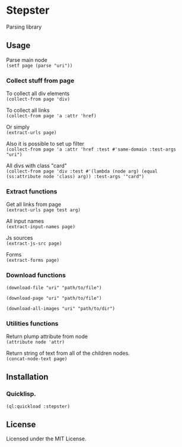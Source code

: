 # Stepster
Parsing library

## Usage
Parse main node  
`(setf page (parse "uri"))`

### Collect stuff from page

To collect all div elements  
`(collect-from page 'div)`

To collect all links  
`(collect-from page 'a :attr 'href)`

Or simply  
`(extract-urls page)`

Also it is possible to set up filter  
`(collect-from page 'a :attr 'href :test #'same-domain :test-args "uri")`

All divs with class "card"  
`(collect-from page 'div :test #'(lambda (node arg) (equal (ss:attribute node 'class) arg)) :test-args '"card")`

### Extract functions

Get all links from page  
`(extract-urls page test arg)`

All input names  
`(extract-input-names page)`

Js sources  
`(extract-js-src page)`

Forms  
`(extract-forms page)`


### Download functions

`(download-file "uri" "path/to/file")`

`(download-page "uri" "path/to/file")`

`(download-all-images "uri" "path/to/dir")`

### Utilities functions

Return plump attribute from node  
`(attribute node 'attr)`

Return string of text from all of the children nodes.  
`(concat-node-text page)`

## Installation
### Quicklisp.  
`(ql:quickload :stepster)`

## License

Licensed under the MIT License.
